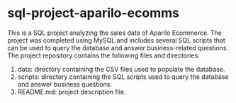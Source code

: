 # sql-project-aparilo-ecomms
This is a SQL project analyzing the sales data of Aparilo Ecommerce.
The project was completed using MySQL and includes several SQL scripts that can be used to query the database and answer business-related questions. 
The project repository contains the following files and directories: 
1. data: directory containing the CSV files used to populate the database.
2. scripts: directory containing the SQL scripts used to query the database and answer business questions.
3. README.md: project description file.

